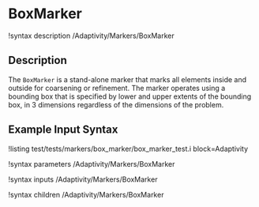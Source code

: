 
# BoxMarker
!syntax description /Adaptivity/Markers/BoxMarker

## Description
The `BoxMarker` is a stand-alone marker that marks all
elements inside and outside for coarsening or refinement. The marker
operates using a bounding box that is specified by lower and upper
extents of the bounding box, in 3 dimensions regardless of the
dimensions of the problem.

## Example Input Syntax
!listing test/tests/markers/box_marker/box_marker_test.i block=Adaptivity

!syntax parameters /Adaptivity/Markers/BoxMarker

!syntax inputs /Adaptivity/Markers/BoxMarker

!syntax children /Adaptivity/Markers/BoxMarker
